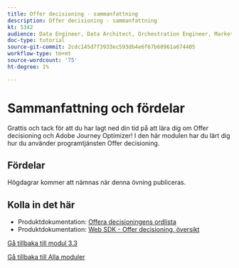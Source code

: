 ```yaml
---
title: Offer decisioning - sammanfattning
description: Offer decisioning - sammanfattning
kt: 5342
audience: Data Engineer, Data Architect, Orchestration Engineer, Marketer
doc-type: tutorial
source-git-commit: 2cdc145d7f3933ec593db4e6f67b60961a674405
workflow-type: tm+mt
source-wordcount: '75'
ht-degree: 1%

---
```


# Sammanfattning och fördelar

Grattis och tack för att du har lagt ned din tid på att lära dig om Offer decisioning och Adobe Journey Optimizer!
I den här modulen har du lärt dig hur du använder programtjänsten Offer decisioning.

## Fördelar

Högdagrar kommer att nämnas när denna övning publiceras.

## Kolla in det här

- Produktdokumentation: [Offera decisioningens ordlista](https://experienceleague.adobe.com/docs/journey-optimizer/using/offer-decisioniong/get-started-decision/starting-offer-decisioning.html#glossary?lang=en)
- Produktdokumentation: [Web SDK - Offer decisioning, översikt](https://experienceleague.adobe.com/docs/experience-platform/edge/personalization/offer-decisioning/offer-decisioning-overview.html?lang=en)

[Gå tillbaka till modul 3.3](./offer-decisioning.md)

[Gå tillbaka till Alla moduler](../../../overview.md)

